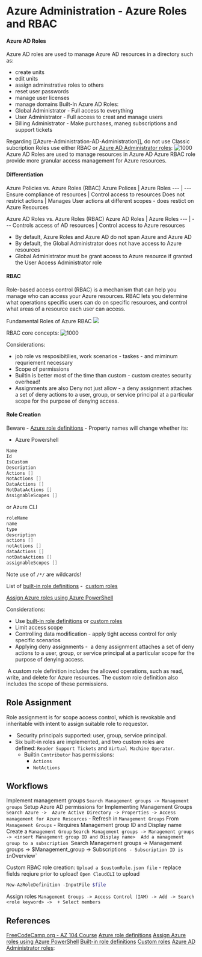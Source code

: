 # Azure Administration - Azure Roles and RBAC

#### Azure AD Roles

Azure AD roles are used to manage Azure AD resources in a directory such as:
- create units
- edit units
- assign adminstrative roles to others
- reset user passwords
- manage user licenses
- manage domains
Built-In Azure AD Roles:
- Global Administrator - Full access to everything
- User Administrator - Full access to creat and manage users
- Billing Administrator - Make purchases, maneg subscriptions and support tickets

Regarding [[Azure-Administration-AD-Administration]], do not use Classic subcription Roles use either RBAC or [Azure AD Administrator roles](https://learn.microsoft.com/en-us/azure/active-directory/roles/permissions-reference):
![1000](azurerolerbacandadminroles.png)
Azure AD Roles are used to manage resources in Azure AD
Azure RBAC role provide more granular access management for Azure resources.

#### Differentiation 

Azure Policies vs. Azure Roles (RBAC)
Azure Polices | Azure Roles
--- | ---
Ensure compliance of resources | Control access to resources
Does not restrict actions | Manages User actions at different scopes - does restict on Azure Resources

Azure AD Roles vs. Azure Roles (RBAC)
Azure AD Roles | Azure Roles
--- | ---
Controls access of AD resources | Control access to Azure resources

- By default, Azure Roles and Azure AD do not span Azure and Azure AD
- By default, the Global Administrator does not have access to Azure resources
- Global Administrator must be grant access to Azure resource if granted the User Access Administrator role

#### RBAC

Role-based access control (RBAC) is a mechanism that can help you manage who can access your Azure resources. RBAC lets you determine what operations specific users can do on specific resources, and control what areas of a resource each user can access.

Fundamental Roles of Azure RBAC
![](azurefundamentalrbacroles.png)

RBAC core concepts:
![1000](azurerbaccoreconcepts.png)

Considerations:
- job role vs resposibitilies, work scenarios - taskes - and miminum requriement necessary 
- Scope of permissions
- Builtin is better most of the time than custom - custom creates security overhead!
- Assignments are also Deny not just allow - a deny assignment attaches a set of deny actions to a user, group, or service principal at a particular scope for the purpose of denying access.

#### Role Creation

Beware - [Azure role definitions](https://learn.microsoft.com/en-us/azure/role-based-access-control/role-definitions) - Property names will change whether its: 
- Azure Powershell 
```powershell
Name
Id
IsCustom
Description
Actions []
NotActions []
DataActions []
NotDataActions []
AssignableScopes []
```
or Azure CLI
```csharp
roleName
name
type
description
actions []
notActions []
dataActions []
notDataActions []
assignableScopes []
```
Note use of `/*/`  are wildcards!

List of [built-in role definitions](https://learn.microsoft.com/en-us/azure/role-based-access-control/built-in-roles) -  [custom roles](https://learn.microsoft.com/en-us/azure/role-based-access-control/custom-roles)

[Assign Azure roles using Azure PowerShell](https://learn.microsoft.com/en-us/azure/role-based-access-control/role-assignments-powershell)

Considerations:
- Use [built-in role definitions](https://learn.microsoft.com/en-us/azure/role-based-access-control/built-in-roles) or [custom roles](https://learn.microsoft.com/en-us/azure/role-based-access-control/custom-roles)
- Limit access scope
- Controlling data modification - apply tight access control for only specific scenarios  
- Applying deny assignments -  a deny assignment attaches a set of deny actions to a user, group, or service principal at a particular scope for the purpose of denying access.

 A custom role definition includes the allowed operations, such as read, write, and delete for Azure resources. The custom role definition also includes the scope of these permissions.

## Role Assignment

Role assignment is for scope access control, which is revokable and inheritable with intent to assign suitable role to requestor. 
-  Security principals supported: user, group, service principal.
- Six built-in roles are implemented, and two custom roles are defined: `Reader Support Tickets` and `Virtual Machine Operator`.
	- Builtin `Contributor` has permissions:
		- `Actions`
		- `NotActions`

## Workflows

Implement management groups 
`Search Management groups -> Management groups`
Setup Azure AD permissions for Implementing Management Groups
`Search Azure ->  Azure Active Directory -> Properties -> Access management for Azure Resources` - Refresh in `Management Groups`
From `Management Groups` - Requires Management group ID and Display name
Create a `Management Group`
`Search Management groups -> Management groups -> <insert Management group ID and Display name> 
Add a management group to a subscription
`Search Management groups -> Management groups -> $Management_group -> Subscriptions`  - Subscription ID is in `Overview`

Custom RBAC role creation:
`Upload a $customRole.json file`  - replace fields reqiure prior to upload!
`Open CloudCLI` to upload
```powershell
New-AzRoleDefinition -InputFile $file
```
Assign roles
`Management Groups -> Access Control (IAM) -> Add -> Search <role keyword> ->  + Select members`


## References

[FreeCodeCamp.org - AZ 104 Course](https://www.youtube.com/watch?v=10PbGbTUSAg&t=3458s)
[Azure role definitions](https://learn.microsoft.com/en-us/azure/role-based-access-control/role-definitions)
[Assign Azure roles using Azure PowerShell](https://learn.microsoft.com/en-us/azure/role-based-access-control/role-assignments-powershell)
[Built-in role definitions](https://learn.microsoft.com/en-us/azure/role-based-access-control/built-in-roles)
[Custom roles](https://learn.microsoft.com/en-us/azure/role-based-access-control/custom-roles)
[Azure AD Administrator roles](https://learn.microsoft.com/en-us/azure/active-directory/roles/permissions-reference):